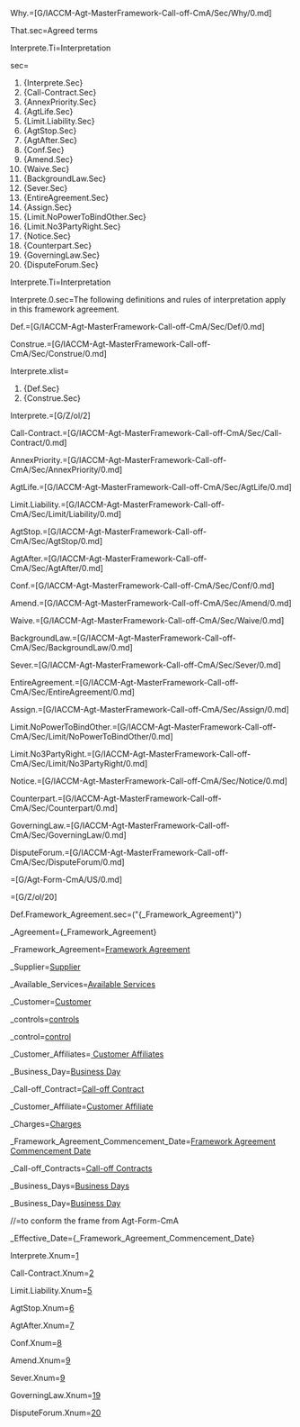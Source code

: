Why.=[G/IACCM-Agt-MasterFramework-Call-off-CmA/Sec/Why/0.md]

That.sec=Agreed terms

Interprete.Ti=Interpretation

sec=<ol><li>{Interprete.Sec}<li>{Call-Contract.Sec}<li>{AnnexPriority.Sec}<li>{AgtLife.Sec}<li>{Limit.Liability.Sec}<li>{AgtStop.Sec}<li>{AgtAfter.Sec}<li>{Conf.Sec}<li>{Amend.Sec}<li>{Waive.Sec}<li>{BackgroundLaw.Sec}<li>{Sever.Sec}<li>{EntireAgreement.Sec}<li>{Assign.Sec}<li>{Limit.NoPowerToBindOther.Sec}<li>{Limit.No3PartyRight.Sec}<li>{Notice.Sec}<li>{Counterpart.Sec}<li>{GoverningLaw.Sec}<li>{DisputeForum.Sec}</ol>

Interprete.Ti=Interpretation

Interprete.0.sec=The following definitions and rules of interpretation apply in this framework agreement.

Def.=[G/IACCM-Agt-MasterFramework-Call-off-CmA/Sec/Def/0.md]

Construe.=[G/IACCM-Agt-MasterFramework-Call-off-CmA/Sec/Construe/0.md]

Interprete.xlist=<ol><li>{Def.Sec}<li>{Construe.Sec}</ol>

Interprete.=[G/Z/ol/2]

Call-Contract.=[G/IACCM-Agt-MasterFramework-Call-off-CmA/Sec/Call-Contract/0.md]

AnnexPriority.=[G/IACCM-Agt-MasterFramework-Call-off-CmA/Sec/AnnexPriority/0.md]


AgtLife.=[G/IACCM-Agt-MasterFramework-Call-off-CmA/Sec/AgtLife/0.md]

Limit.Liability.=[G/IACCM-Agt-MasterFramework-Call-off-CmA/Sec/Limit/Liability/0.md]

AgtStop.=[G/IACCM-Agt-MasterFramework-Call-off-CmA/Sec/AgtStop/0.md]

AgtAfter.=[G/IACCM-Agt-MasterFramework-Call-off-CmA/Sec/AgtAfter/0.md]

Conf.=[G/IACCM-Agt-MasterFramework-Call-off-CmA/Sec/Conf/0.md]

Amend.=[G/IACCM-Agt-MasterFramework-Call-off-CmA/Sec/Amend/0.md]

Waive.=[G/IACCM-Agt-MasterFramework-Call-off-CmA/Sec/Waive/0.md]

BackgroundLaw.=[G/IACCM-Agt-MasterFramework-Call-off-CmA/Sec/BackgroundLaw/0.md]

Sever.=[G/IACCM-Agt-MasterFramework-Call-off-CmA/Sec/Sever/0.md]

EntireAgreement.=[G/IACCM-Agt-MasterFramework-Call-off-CmA/Sec/EntireAgreement/0.md]

Assign.=[G/IACCM-Agt-MasterFramework-Call-off-CmA/Sec/Assign/0.md]

Limit.NoPowerToBindOther.=[G/IACCM-Agt-MasterFramework-Call-off-CmA/Sec/Limit/NoPowerToBindOther/0.md]

Limit.No3PartyRight.=[G/IACCM-Agt-MasterFramework-Call-off-CmA/Sec/Limit/No3PartyRight/0.md]

Notice.=[G/IACCM-Agt-MasterFramework-Call-off-CmA/Sec/Notice/0.md]

Counterpart.=[G/IACCM-Agt-MasterFramework-Call-off-CmA/Sec/Counterpart/0.md]

GoverningLaw.=[G/IACCM-Agt-MasterFramework-Call-off-CmA/Sec/GoverningLaw/0.md]

DisputeForum.=[G/IACCM-Agt-MasterFramework-Call-off-CmA/Sec/DisputeForum/0.md]

=[G/Agt-Form-CmA/US/0.md]

=[G/Z/ol/20]

Def.Framework_Agreement.sec=("{_Framework_Agreement}")

_Agreement={_Framework_Agreement}

_Framework_Agreement=<a href='#Def.Framework_Agreement.sec' class='definedterm'>Framework Agreement</a>

_Supplier=<a href='#Def.Supplier.sec' class='definedterm'>Supplier</a>

_Available_Services=<a href='#Def.Available_Service.sec' class='definedterm'>Available Services</a>

_Customer=<a href='#Def.Customer.sec' class='definedterm'>Customer</a>

_controls=<a href='#Def.control.sec' class='definedterm'>controls</a>

_control=<a href='#Def.control.sec' class='definedterm'>control</a>

_Customer_Affiliates=<a href='#Def.Customer_Affiliate.sec' class='definedterm'> Customer Affiliates</a>

_Business_Day=<a href='#Def.Business_Day.sec' class='definedterm'>Business Day</a>

_Call-off_Contract=<a href='#Def.Call-off_Contract.sec' class='definedterm'>Call-off Contract</a>

_Customer_Affiliate=<a href='#Def.Customer_Affiliate.sec' class='definedterm'>Customer Affiliate</a>

_Charges=<a href='#Def.Charge.sec' class='definedterm'>Charges</a>

_Framework_Agreement_Commencement_Date=<a href='#Def.Framework_Agreement_Commencement_Date.sec' class='definedterm'>Framework Agreement Commencement Date</a>

_Call-off_Contracts=<a href='#Def.Call-off_Contract.sec' class='definedterm'>Call-off Contracts</a>

_Business_Days=<a href='#Def.Business_Day.sec' class='definedterm'>Business Days</a>

_Business_Day=<a href='#Def.Business_Day.sec' class='definedterm'>Business Day</a>

//=to conform the frame from Agt-Form-CmA

_Effective_Date={_Framework_Agreement_Commencement_Date}

Interprete.Xnum=<a href="#Interprete.Sec">1</a>

Call-Contract.Xnum=<a href="#Call-Contract.Sec">2</a>

Limit.Liability.Xnum=<a href="#Limit.Liability.Sec">5</a>

AgtStop.Xnum=<a href="#AgtStop.Sec">6</a>

AgtAfter.Xnum=<a href="#AgtAfter.Sec">7</a>

Conf.Xnum=<a href="#Conf.Sec">8</a>

Amend.Xnum=<a href="#Amend.Sec">9</a>

Sever.Xnum=<a href="#Sever.Sec">9</a>

GoverningLaw.Xnum=<a href="#GoverningLaw.Sec">19</a>

DisputeForum.Xnum=<a href="#DisputeForum.Sec">20</a>
